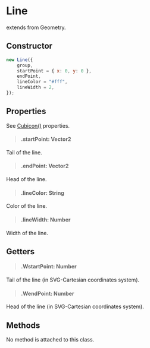 # Line

extends from Geometry.

## Constructor

```js
new Line({
    group,
    startPoint = { x: 0, y: 0 },
    endPoint,
    lineColor = "#fff",
    lineWidth = 2,
});
```

## Properties

See [Cubicon()](./reference/cubicon/cubicon.md) properties.

> #### .startPoint: Vector2

Tail of the line.

> #### .endPoint: Vector2

Head of the line.

> #### .lineColor: String

Color of the line.

> #### .lineWidth: Number

Width of the line.

## Getters

> #### .WstartPoint: Number

Tail of the line (in SVG-Cartesian coordinates system).

> #### .WendPoint: Number

Head of the line (in SVG-Cartesian coordinates system).

## Methods

No method is attached to this class.

